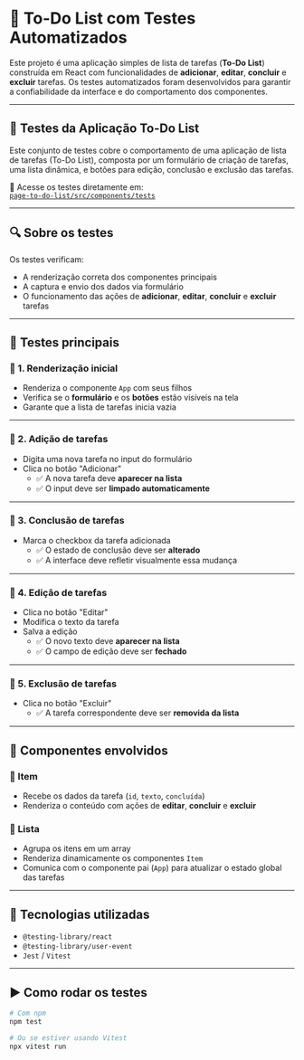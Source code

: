 # 📝 To-Do List com Testes Automatizados

Este projeto é uma aplicação simples de lista de tarefas (**To-Do List**) construída em React com funcionalidades de **adicionar**, **editar**, **concluir** e **excluir** tarefas. Os testes automatizados foram desenvolvidos para garantir a confiabilidade da interface e do comportamento dos componentes.

---

## 🧪 Testes da Aplicação To-Do List

Este conjunto de testes cobre o comportamento de uma aplicação de lista de tarefas (To-Do List), composta por um formulário de criação de tarefas, uma lista dinâmica, e botões para edição, conclusão e exclusão das tarefas.

📁 Acesse os testes diretamente em:  
[`page-to-do-list/src/components/tests`](./src/components/tests)

---

## 🔍 Sobre os testes

Os testes verificam:

- A renderização correta dos componentes principais
- A captura e envio dos dados via formulário
- O funcionamento das ações de **adicionar**, **editar**, **concluir** e **excluir** tarefas

---

## 🧪 Testes principais

### 🔹 1. Renderização inicial

- Renderiza o componente `App` com seus filhos
- Verifica se o **formulário** e os **botões** estão visíveis na tela
- Garante que a lista de tarefas inicia vazia

---

### 🔹 2. Adição de tarefas

- Digita uma nova tarefa no input do formulário
- Clica no botão "Adicionar"
  - ✅ A nova tarefa deve **aparecer na lista**
  - ✅ O input deve ser **limpado automaticamente**

---

### 🔹 3. Conclusão de tarefas

- Marca o checkbox da tarefa adicionada
  - ✅ O estado de conclusão deve ser **alterado**
  - ✅ A interface deve refletir visualmente essa mudança

---

### 🔹 4. Edição de tarefas

- Clica no botão "Editar"
- Modifica o texto da tarefa
- Salva a edição
  - ✅ O novo texto deve **aparecer na lista**
  - ✅ O campo de edição deve ser **fechado**

---

### 🔹 5. Exclusão de tarefas

- Clica no botão "Excluir"
  - ✅ A tarefa correspondente deve ser **removida da lista**

---

## 🧩 Componentes envolvidos

### 🧷 Item

- Recebe os dados da tarefa (`id`, `texto`, `concluída`)
- Renderiza o conteúdo com ações de **editar**, **concluir** e **excluir**

### 🧷 Lista

- Agrupa os itens em um array
- Renderiza dinamicamente os componentes `Item`
- Comunica com o componente pai (`App`) para atualizar o estado global das tarefas

---

## 🧰 Tecnologias utilizadas

- `@testing-library/react`  
- `@testing-library/user-event`  
- `Jest` / `Vitest`

---

## ▶️ Como rodar os testes

```bash
# Com npm
npm test

# Ou se estiver usando Vitest
npx vitest run
